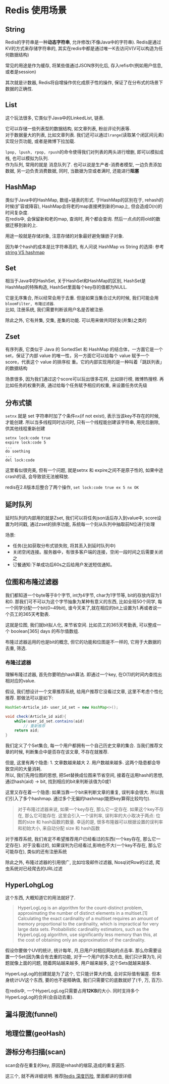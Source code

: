# Redis 使用场景

## String
Redis的字符串是一种**动态字符串**, 允许修改(不像Java中的字符串). Redis是通过KV的方式来存储字符串的, 其实在redis中都是通过唯一K去访问V(V可以构造为任何数据结构)

常见的用途是作为缓存, 将某些值通过JSON序列化后, 存入refis中(例如用户信息, 或者是session)

其次就是计数器, Redis将自增操作优化成原子性的操作, 保证了在分布式的场景下数据的正确性. 

## List
这个玩法很多, 它类似于Java中的LinkedList, 链表.

它可以存储一些列表型的数据结构, 如文章列表, 粉丝评论列表等.  
对于数据量大的列表, 比如文章列表. 我们还可以通过`lrange`(读取某个闭区间元素)实现分页功能, 或者是微博下拉加载.

`lpop, lpush, rpop, rpush`的命令使得我们对列表的两头进行增删, 即可以模拟成栈, 也可以模拟为队列.  
作为队列, 常用的就是 消息队列了. 也可以说是生产者-消费者模型, 一边负责添加数据, 另一边负责消费数据, 同时, 当数据为空或者满时, 还能进行**阻塞**

## HashMap
类似于Java中的HashMap, 数组+链表的形式. 于HashMap的区别在于, rehash的时候(扩容或降容), HashMap会将老的map直接拷到新的map上, 但会造成O(n)的时间复杂度.  
在redis中, 会保留新和老的map, 查询时, 两个都会查询. 然后一点点的将old的数据迁移到新的上.

用途一般就是存储对象, 注意存储的对象最好避免镶嵌子对象.

因为单个hash的成本是比字符串高的, 有人问说 HashMap vs String 的选择: 参考[string VS hashmap](https://stackoverflow.com/questions/16375188/redis-strings-vs-redis-hashes-to-represent-json-efficiency)

## Set
相当于Java中的HashSet, 关于HashSet和HashMap的区别, HashSet是HashMap的特殊构造, HashSet里面每个key存的值都为NULL.

它是无序集合, 所以经常会用于去重. 但是如果当集合过大的时候, 我们可能会用 `bloomFilter, 布隆过滤器`.  
比如, 注册系统, 我们需要判断该用户名是否被注册. 

除此之外, 它有并集, 交集, 差集的功能. 可以用来做共同好友(并集)之类的

## Zset
有序列表, 它类似于 Java 的 SortedSet 和 HashMap 的结合体，一方面它是一个 set，保证了内部 value 的唯一性，另一方面它可以给每个 value 赋予一个 score，代表这个 value 的排序权 重。它的内部实现用的是一种叫着「跳跃列表」的数据结构

场景很多, 因为我们通过这个score可以玩出很多花样, 比如排行榜, 微博热搜榜. 再比如任务的权重列表, 通过给每个任务赋予相应的权重, 来设置任务优先级

## 分布式锁
`setnx` 就是 set 字符串时加了个条件`nx`(if not exist), 表示当该key不存在的时候, 才能创建. 所以当多线程同时访问时, 只有一个线程能创建该字符串, 用完后删除, 供其他线程重新创建

```
setnx lock:code true
expire lock:code 5
...
do soething
...
del lock:code
```
这里看似很完美, 但有一个问题, 就是setnx 和 expire之间不是原子性的, 如果中途crash的话, 会导致锁无法被释放.

redis在2.8版本后整合了两个操作, `set lock:code true ex 5 nx OK`

## 延时队列
延时队列的内部用的就是Zset, 我们可以将任务json话后存入到value中, score设置为时间戳, 通过zset的排序功能, 系统每一个刻从队列中抽取前N位进行处理

场景:
- 任务(比如获取分布式锁失败, 将其丢入到延时队列中)
- 关闭空闲连接。服务器中，有很多客户端的连接，空闲一段时间之后需要关闭之
- 订餐通知:下单成功后60s之后给用户发送短信通知。

## 位图和布隆过滤器
我们都知道一个byte等于8个字节, int为4字节, char为1字节等, bit的存放内容为1和0. 那我们可不可以为这个字节抽象为某种有意义的东西, 比如全班50个同学, 每一个同学分配一个bit(0~49bit), 谁今天来了,就在相应的bit上设置为1.再或者说一个员工的365天考勤表.

这就是位图, 我们就bit拟人化, 来节省空间. 比如员工的365天考勤表, 可以整成一个 boolean[365] days 的布尔值数组.

布隆过滤器运用的也是bit的概念, 但它的功能和位图是不一样的, 它用于大数据的去重, 筛选.

### 布隆过滤器
理解布隆过滤器, 首先你要明白hash算法. 即通过一个key, 在O(1)的时间内查找出相对应的value.

假设, 我们想设计一个文章推荐系统, 给用户推荐它没看过文章, 这里不考虑个性化推荐. 那做法可以是如下:
```java
HashSet<Article_id> user_id_set = new HashMap<>();

void check(Article_id aid){
    while(user_id_set.contains(aid)
        // 重新推荐
    return aid;
}
```
我们定义了个Set集合, 每一个用户都拥有一个自己历史文章的集合. 当我们推荐文章的时候, 判断集合中是否存在该文章, 不存在就推荐.

但是, 这里有两个隐患: 1. 文章数越来越大 2. 用户数越来越多. 这两个隐患都会导致空间的大量消耗.  
所以, 我们先用位图的思想, 把Set替换成位图来节省空间, 接着在运用hash的思想, 通过hash(aid) -> bit, 找到相应的bit来判断该值为0或1

这里又存在着一个隐患: 如果当靠一个bit来判断文章的重复, 误判率会很大. 所以我们引入了多个hashmap. 通过多个无偏的hashmap(能把key算得比较均匀).

> 对于布隆过滤器来说, 如果一个key存在, 那么它一定存在. 如果这个key不存在, 那么它可能存在. 这里会引入一个误判率, 误判率的大小取决于两点: 位图的size 和 hash函数的数量. 幸运的是, 很多布隆器可以根据设置的误判率和初始大小, 来自动分配 size 和 hash函数

对于推荐系统, 我们肯定不希望推荐用户已经看过的东西(一个key存在, 那么它一定存在). 对于没看过的, 如果误判为已经看过,影响也不大(一个key不存在, 那么它可能存在), 类似的还有注册系统

除此之外, 布隆过滤器的引用很广, 比如垃圾邮件过滤器, Nosql对Row的过滤, 爬虫系统对已经爬去的URL过滤

## HyperLohgLog
这个东西, 大概知道它的用法就好了.
> HyperLogLog is an algorithm for the count-distinct problem, approximating the number of distinct elements in a multiset.[1] Calculating the exact cardinality of a multiset requires an amount of memory proportional to the cardinality, which is impractical for very large data sets. Probabilistic cardinality estimators, such as the HyperLogLog algorithm, use significantly less memory than this, at the cost of obtaining only an approximation of the cardinality. 

假设你要做个UV的统计, 统计每年, 月,日用户对相应网站的点击率. 那么你需要设置一个Set(因为集合有去重的功能, 对于一个用户的多次点击, 我们只计算为1), 问题就像上面的问题, 随着网站越来越多, 用户越来越多, 这个Sets就越来越多.

HyperLogLog的创建就是为了这个, 它只能计算大约值, 会对实际值有偏差. 但本身统计UV这个东西, 要的也不是精确值, 我们只需要它的底数就好了(千, 万, 百万).

在redis中, 一个HyperLogLog只需要占用**12KB**的大小. 同时支持多个HyperLogLog的合并(会自动去重).

## 漏斗限流(funnel)
## 地理位置(geoHash)
## 游标分布扫描(scan)
scan会存在重复的key, 原因是rehash的缩容,造成的重复遍历.

这三个, 就不再详细说明. 推荐[Redis 深度历险](https://book.douban.com/subject/30386804/), 里面都讲的很详细











